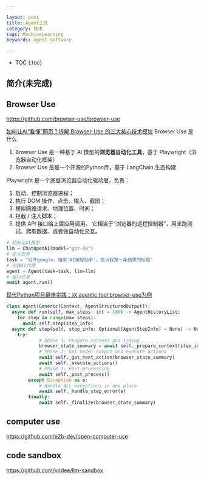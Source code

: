 ```yaml
---

layout: post
title: Agent工具
category: 技术
tags: MachineLearning
keywords: agent software

---
```


<script>
  MathJax = {
    tex: {
      inlineMath: [['$', '$']], // 支持 $和$$ 作为行内公式分隔符
      displayMath: [['$$', '$$']], // 块级公式分隔符
    },
    svg: {
      fontCache: 'global'
    }
  };
</script>
<script async src="/public/js/mathjax/es5/tex-mml-chtml.js"></script>

* TOC
{:toc}

## 简介(未完成)

## Browser Use

https://github.com/browser-use/browser-use

[如何让AI“看懂”网页？拆解 Browser-Use 的三大核心技术模块](https://mp.weixin.qq.com/s/KLk-m_E2zx_q-v4ZLobetw) Browser Use 是什么
1. Browser Use 是一种基于 AI 模型的**浏览器自动化工具**，基于 Playwright（浏览器自动化框架）
1. Browser Use 是是一个开源的Python库，基于 LangChain 生态构建

Playwright 是一个底层浏览器自动化驱动层，负责：
1. 启动、控制浏览器进程；
2. 执行 DOM 操作、点击、输入、截图；
3. 模拟网络请求、地理位置、时间；
4. 拦截 / 注入脚本；
5. 提供 API 接口给上层应用调用。
它相当于“浏览器的远程控制器”，用来跑测试、爬取数据、或者做自动化交互。

```python
# 初始化AI模型
llm = ChatOpenAI(model="gpt-4o")
# 定义任务
task = "打开google，搜索'AI编程助手'，告诉我第一条结果的标题"
# 创建AI代理
agent = Agent(task=task, llm=llm)
# 运行任务
await agent.run()
```

[现代Python项目最佳实践：以 agentic tool browser-use为例](https://mp.weixin.qq.com/s/rfdYPW2GRFybVd9DEbYOZg)
```python
class Agent(Generic[Context, AgentStructuredOutput]):
  async def run(self, max_steps: int = 100) -> AgentHistoryList:
    for step in range(max_steps):
      await self.step(step_info)
  async def step(self, step_info: Optional[AgentStepInfo] = None) -> None:
    try:
			# Phase 1: Prepare context and timing
			browser_state_summary = await self._prepare_context(step_info)
			# Phase 2: Get model output and execute actions
			await self._get_next_action(browser_state_summary)
			await self._execute_actions()
			# Phase 3: Post-processing
			await self._post_process()
		except Exception as e:
			# Handle ALL exceptions in one place
			await self._handle_step_error(e)
		finally:
			await self._finalize(browser_state_summary)
```

## computer use

https://github.com/e2b-dev/open-computer-use

## code sandbox

https://github.com/vndee/llm-sandbox